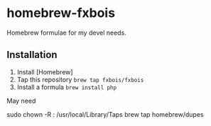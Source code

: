 homebrew-fxbois
===============

Homebrew formulae for my devel needs.

Installation
------------

1. Install [Homebrew]
2. Tap this repository ```brew tap fxbois/fxbois```
3. Install a formula ```brew install php```


May need 

sudo chown -R <USER>:<GROUP> /usr/local/Library/Taps
brew tap homebrew/dupes
